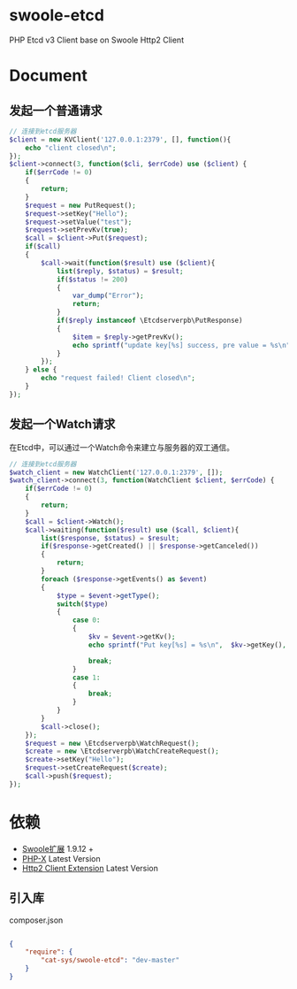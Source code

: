 # swoole-etcd
PHP Etcd v3 Client base on Swoole Http2 Client

# Document

## 发起一个普通请求
```php
// 连接到etcd服务器
$client = new KVClient('127.0.0.1:2379', [], function(){
    echo "client closed\n";
});
$client->connect(3, function($cli, $errCode) use ($client) {
    if($errCode != 0)
    {
        return;
    }
    $request = new PutRequest();
    $request->setKey("Hello");
    $request->setValue("test");
    $request->setPrevKv(true);
    $call = $client->Put($request);
    if($call)
    {
        $call->wait(function($result) use ($client){
            list($reply, $status) = $result;
            if($status != 200)
            {
                var_dump("Error");
                return;
            }
            if($reply instanceof \Etcdserverpb\PutResponse)
            {
                $item = $reply->getPrevKv();
                echo sprintf("update key[%s] success, pre value = %s\n", $item->getKey(), $item->getValue());
            }
        });
    } else {
        echo "request failed! Client closed\n";
    }
});
```

## 发起一个Watch请求

在Etcd中，可以通过一个Watch命令来建立与服务器的双工通信。

```php
// 连接到etcd服务器
$watch_client = new WatchClient('127.0.0.1:2379', []);
$watch_client->connect(3, function(WatchClient $client, $errCode) {
    if($errCode != 0)
    {
        return;
    }
    $call = $client->Watch();
    $call->waiting(function($result) use ($call, $client){
        list($response, $status) = $result;
        if($response->getCreated() || $response->getCanceled())
        {
            return;
        }
        foreach ($response->getEvents() as $event)
        {
            $type = $event->getType();
            switch($type)
            {
                case 0:
                {
                    $kv = $event->getKv();
                    echo sprintf("Put key[%s] = %s\n",  $kv->getKey(), $kv->getValue());

                    break;
                }
                case 1:
                {
                    break;
                }
            }
        }
        $call->close();
    });
    $request = new \Etcdserverpb\WatchRequest();
    $create = new \Etcdserverpb\WatchCreateRequest();
    $create->setKey("Hello");
    $request->setCreateRequest($create);
    $call->push($request);
});

```

# 依赖

* [Swoole扩展](https://github.com/swoole/swoole-src) 1.9.12 +
* [PHP-X](https://github.com/swoole/PHP-X) Latest Version
* [Http2 Client Extension](https://github.com/CatsSystem/swoole-extension) Latest Version


## 引入库
composer.json

```json

{
    "require": {
        "cat-sys/swoole-etcd": "dev-master"
    }
}

```